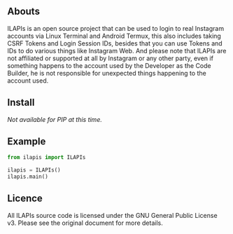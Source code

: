 ## Abouts
ILAPIs is an open source project that can be used to login to real Instagram accounts via Linux Terminal and Android Termux, this also includes taking CSRF Tokens and Login Session IDs, besides that you can use Tokens and IDs to do various things like Instagram Web. And please note that ILAPIs are not affiliated or supported at all by Instagram or any other party, even if something happens to the account used by the Developer as the Code Builder, he is not responsible for unexpected things happening to the account used.

## Install
*Not available for PIP at this time.*

## Example
```py
from ilapis import ILAPIs

ilapis = ILAPIs()
ilapis.main()
```

## Licence
All ILAPIs source code is licensed under the GNU General Public License v3. Please see the original document for more details.

